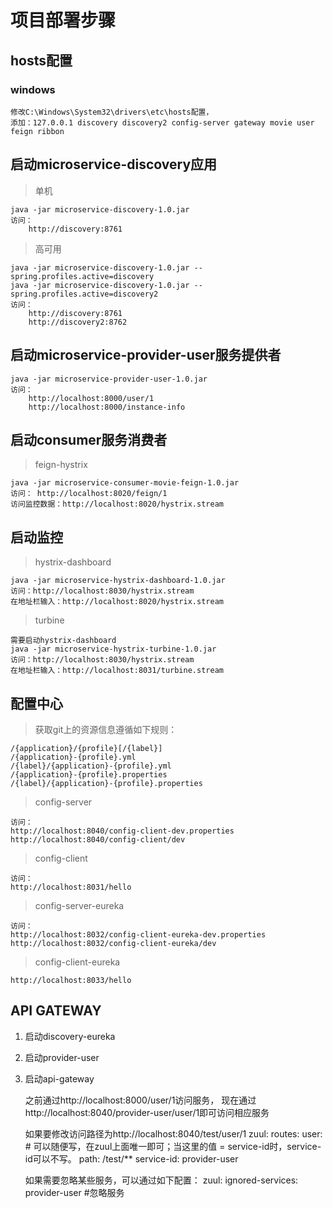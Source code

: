 # 项目部署步骤

## hosts配置
### windows
    修改C:\Windows\System32\drivers\etc\hosts配置，
    添加：127.0.0.1 discovery discovery2 config-server gateway movie user feign ribbon

## 启动microservice-discovery应用
> 单机

    java -jar microservice-discovery-1.0.jar
    访问：
        http://discovery:8761

> 高可用

    java -jar microservice-discovery-1.0.jar --spring.profiles.active=discovery
    java -jar microservice-discovery-1.0.jar --spring.profiles.active=discovery2
    访问：
        http://discovery:8761   
        http://discovery2:8762

## 启动microservice-provider-user服务提供者
    java -jar microservice-provider-user-1.0.jar
    访问：
        http://localhost:8000/user/1
        http://localhost:8000/instance-info
    
## 启动consumer服务消费者 
> feign-hystrix

    java -jar microservice-consumer-movie-feign-1.0.jar
    访问： http://localhost:8020/feign/1
    访问监控数据：http://localhost:8020/hystrix.stream
    
## 启动监控
> hystrix-dashboard

    java -jar microservice-hystrix-dashboard-1.0.jar
    访问：http://localhost:8030/hystrix.stream
    在地址栏输入：http://localhost:8020/hystrix.stream
    
> turbine

    需要启动hystrix-dashboard
    java -jar microservice-hystrix-turbine-1.0.jar
    访问：http://localhost:8030/hystrix.stream
    在地址栏输入：http://localhost:8031/turbine.stream
    
## 配置中心
> 获取git上的资源信息遵循如下规则：

    /{application}/{profile}[/{label}]
    /{application}-{profile}.yml
    /{label}/{application}-{profile}.yml
    /{application}-{profile}.properties
    /{label}/{application}-{profile}.properties
    
> config-server

    访问：
    http://localhost:8040/config-client-dev.properties
    http://localhost:8040/config-client/dev
    
> config-client

    访问：
    http://localhost:8031/hello
    
> config-server-eureka

    访问：
    http://localhost:8032/config-client-eureka-dev.properties
    http://localhost:8032/config-client-eureka/dev
    
> config-client-eureka

    http://localhost:8033/hello
    
## API GATEWAY
1. 启动discovery-eureka
2. 启动provider-user
3. 启动api-gateway


    之前通过http://localhost:8000/user/1访问服务，
    现在通过http://localhost:8040/provider-user/user/1即可访问相应服务

    如果要修改访问路径为http://localhost:8040/test/user/1
    zuul:
      routes:
        user: # 可以随便写，在zuul上面唯一即可；当这里的值 = service-id时，service-id可以不写。
          path: /test/**
          service-id: provider-user
          
    如果需要忽略某些服务，可以通过如下配置：
    zuul:
      ignored-services: provider-user  #忽略服务